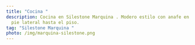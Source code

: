 ```yaml
---
title: "Cocina "
description: Cocina en Silestone Marquina . Modero estilo con anafe en la isla y
  pie lateral hasta el piso.
tag: "Silestone Marquina "
photo: /img/marquina-silestone.png
---
```

